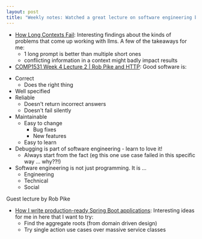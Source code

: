 ```yaml
---
layout: post
title: "Weekly notes: Watched a great lecture on software engineering by Rob pike"
---
```


* [How Long Contexts Fail](https://www.dbreunig.com/2025/06/22/how-contexts-fail-and-how-to-fix-them.html): Interesting findings about the kinds of problems that come up working with llms. A few of the takeaways for me:
  * 1 long prompt is better than multiple short ones
  * conflicting information in a context might badly impact results
* [COMP1531 Week 4 Lecture 2 | Rob Pike and HTTP](https://www.youtube.com/watch?v=SlasmhEcXDo): Good software is:

- Correct
  - Does the right thing
- Well specified
- Reliable
  - Doesn't return incorrect answers
  - Doesn't fail silently
- Maintainable
  - Easy to change
    - Bug fixes
    - New features
  - Easy to learn
- Debugging is part of software engineering - learn to love it!
  - Always start from the fact (eg this one use case failed in this specific way ... why??!)
- Software engineering is not just programming. It is …
  - Engineering
  - Technical
  - Social

Guest lecture by Rob Pike
* [How I write production-ready Spring Boot applications](https://www.wimdeblauwe.com/blog/2025/06/24/how-i-write-production-ready-spring-boot-applications/): Interesting ideas for me in here that I want to try:
  * Find the aggregate roots (from domain driven design)
  * Try single action use cases over massive service classes
